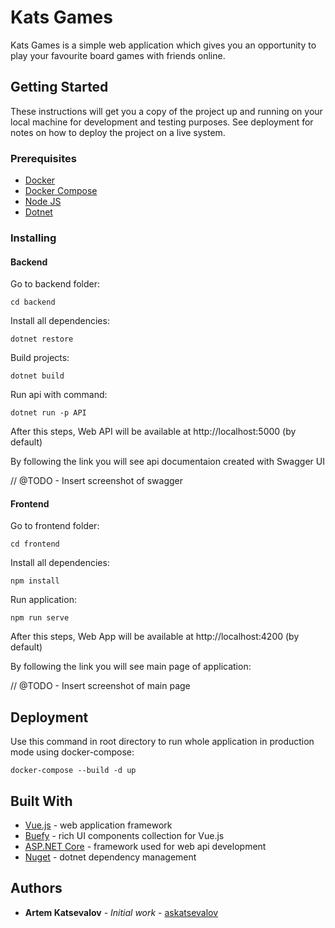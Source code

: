 # Kats Games

Kats Games is a simple web application which gives you an opportunity to play your favourite board games with friends online.

## Getting Started

These instructions will get you a copy of the project up and running on your local machine for development and testing purposes. See deployment for notes on how to deploy the project on a live system.

### Prerequisites

- [Docker](https://docs.docker.com/get-docker/)
- [Docker Compose](https://docs.docker.com/compose/install/)
- [Node JS](https://nodejs.org/en/download/)
- [Dotnet](https://dotnet.microsoft.com/download)

### Installing

#### Backend

Go to backend folder:

```
cd backend
```

Install all dependencies:

```
dotnet restore
```

Build projects:

```
dotnet build
```

Run api with command:

```
dotnet run -p API
```

After this steps, Web API will be available at http://localhost:5000 (by default)

By following the link you will see api documentaion created with Swagger UI

// @TODO - Insert screenshot of swagger

#### Frontend

Go to frontend folder:

```
cd frontend
```

Install all dependencies:

```
npm install
```

Run application:

```
npm run serve
```

After this steps, Web App will be available at http://localhost:4200 (by default)

By following the link you will see main page of application:

// @TODO - Insert screenshot of main page

## Deployment

Use this command in root directory to run whole application in production mode using docker-compose:

```
docker-compose --build -d up
```

## Built With

* [Vue.js](https://vuejs.org/) - web application framework
* [Buefy](https://buefy.org/) - rich UI components collection for Vue.js
* [ASP.NET Core](https://docs.microsoft.com/ru-ru/aspnet/core/) - framework used for web api development
* [Nuget](https://www.nuget.org/) - dotnet dependency management

## Authors

* **Artem Katsevalov** - *Initial work* - [askatsevalov](https://github.com/askatsevalov)
